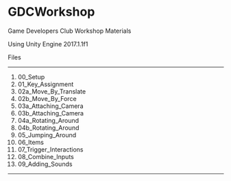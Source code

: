 # GDCWorkshop

Game Developers Club Workshop Materials

Using Unity Engine 2017.1.1f1

Files

---

1. 00_Setup
2. 01_Key_Assignment
3. 02a_Move_By_Translate
4. 02b_Move_By_Force
5. 03a_Attaching_Camera
6. 03b_Attaching_Camera
7. 04a_Rotating_Around
8. 04b_Rotating_Around
9. 05_Jumping_Around
10. 06_Items
11. 07_Trigger_Interactions
12. 08_Combine_Inputs
13. 09_Adding_Sounds

---
